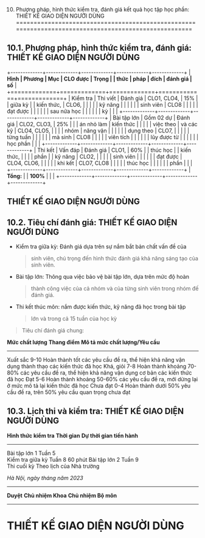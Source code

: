 10. Phương pháp, hình thức kiểm tra, đánh giá kết quả học tập học phần: THIẾT KẾ GIAO DIỆN NGƯỜI DÙNG
=====================================================================================================

10.1. Phương pháp, hình thức kiểm tra, đánh giá: THIẾT KẾ GIAO DIỆN NGƯỜI DÙNG
------------------------------------------------------------------------------

+-------------+-------------+-------------+-------------+-------------+
| **Hình      | **Phương    | **Mục       | **CLO được  | **Trọng     |
| thức**      | pháp**      | đích**      | đánh giá**  | số**        |
+=============+=============+=============+=============+=============+
| Kiểm tra    | Thi viết    | Đánh giá    | CLO1, CLO4, | 15%         |
| giữa kỳ     |             | kiến thức,  | CLO6,       |             |
|             |             | kỹ năng     |             |             |
|             |             | sinh viên   | CLO8        |             |
|             |             | đạt được    |             |             |
|             |             | sau nửa học |             |             |
|             |             | kỳ          |             |             |
+-------------+-------------+-------------+-------------+-------------+
| Bài tập lớn | Gồm 02 dự   | Đánh giá    | CLO2, CLO3, | 25%         |
|             | án nhỏ làm  | kiến thức   |             |             |
|             | việc theo   | và các kỹ   | CLO4, CLO5, |             |
|             | nhóm        | năng vận    |             |             |
|             |             | dụng theo   | CLO7,       |             |
|             |             | từng tuần   |             |             |
|             |             | mà sinh     | CLO8        |             |
|             |             | viên tích   |             |             |
|             |             | lũy được từ |             |             |
|             |             | học phần    |             |             |
+-------------+-------------+-------------+-------------+-------------+
| Thi kết     | Vấn đáp     | Đánh giá    | CLO1,       | 60%         |
| thúc học    |             | kiến thức,  |             |             |
| phần        |             | kỹ năng     | CLO2,       |             |
|             |             | sinh viên   |             |             |
|             |             | đạt được    | CLO4, CLO6, |             |
|             |             | khi kết     | CLO7, CLO8  |             |
|             |             | thúc học    |             |             |
|             |             | phần        |             |             |
+-------------+-------------+-------------+-------------+-------------+
| **Tổng:**   |             | **100%**    |             |             |
+-------------+-------------+-------------+-------------+-------------+

 THIẾT KẾ GIAO DIỆN NGƯỜI DÙNG
-----------------------------

10.2. Tiêu chí đánh giá: THIẾT KẾ GIAO DIỆN NGƯỜI DÙNG
------------------------------------------------------

-   Kiểm tra giữa kỳ: Đánh giá dựa trên sự nắm bắt bản chất vấn đề của
    > sinh viên, chú trọng đến hình thức đánh giá khả năng sáng tạo của
    > sinh viên.

-   Bài tập lớn: Thông qua việc bảo vệ bài tập lớn, dựa trên mức độ hoàn
    > thành công việc của cả nhóm và của từng sinh viên trong nhóm đế
    > đánh giá.

-   Thi kết thúc môn: nắm được kiến thức, kỹ năng đã học trong bài tập
    > lớn và trong cả 15 tuần của học kỳ

> Tiêu chí đánh giá chung:

  **Mức chất lượng**   **Thang điểm**   **Mô tả mức chất lượng/Yêu cầu**
  -------------------- ---------------- ----------------------------------------------------------------------------------------------------
  Xuất sắc             9-10             Hoàn thành tốt các yêu cầu đề ra, thể hiện khả năng vận dụng thành thạo các kiến thức đã học
  Khá, giỏi            7-8              Hoàn thành khoảng 70-80% các yêu cầu đề ra, thể hiện khả năng vận dụng cơ bản các kiến thức đã học
  Đạt                  5-6              Hoàn thành khoảng 50-60% các yêu cầu đề ra, mới dừng lại ở mức mô tả lại kiến thức đã học
  Chưa đạt             0-4              Hoàn thành dưới 50% yêu cầu đề ra, trên 50% yêu cầu quan trọng chưa đạt

10.3. Lịch thi và kiểm tra: THIẾT KẾ GIAO DIỆN NGƯỜI DÙNG
---------------------------------------------------------

  **Hình thức kiểm tra**   **Thời gian**              **Dự thời gian tiến hành**
  ------------------------ -------------------------- ----------------------------
  Bài tập lớn 1            Tuần 5                     
  Kiểm tra giữa kỳ         Tuần 8                     60 phút
  Bài tập lớn 2            Tuần 9                     
  Thi cuối kỳ              Theo lịch của Nhà trường   

*Hà Nội, ngày tháng năm 2023*

  ----------- -------------------- ----------------------
  **Duyệt**   **Chủ nhiệm Khoa**   **Chủ nhiệm Bộ môn**
  ----------- -------------------- ----------------------

 THIẾT KẾ GIAO DIỆN NGƯỜI DÙNG
=============================
